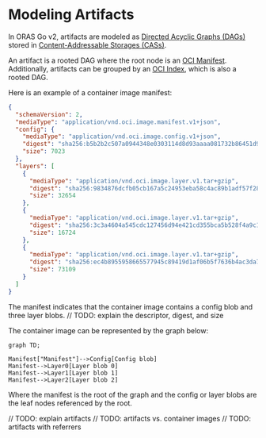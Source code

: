 # Modeling Artifacts

In ORAS Go v2, artifacts are modeled as [Directed Acyclic Graphs (DAGs)](https://en.wikipedia.org/wiki/Directed_acyclic_graph) stored in [Content-Addressable Storages (CASs)](https://en.wikipedia.org/wiki/Content-addressable_storage).

An artifact is a rooted DAG where the root node is an [OCI Manifest](https://github.com/opencontainers/image-spec/blob/v1.1.0/manifest.md). Additionally, artifacts can be grouped by an [OCI Index](https://github.com/opencontainers/image-spec/blob/v1.1.0/image-index.md), which is also a rooted DAG.

Here is an example of a container image manifest:

```json
{
  "schemaVersion": 2,
  "mediaType": "application/vnd.oci.image.manifest.v1+json",
  "config": {
    "mediaType": "application/vnd.oci.image.config.v1+json",
    "digest": "sha256:b5b2b2c507a0944348e0303114d8d93aaaa081732b86451d9bce1f432a537bc7",
    "size": 7023
  },
  "layers": [
    {
      "mediaType": "application/vnd.oci.image.layer.v1.tar+gzip",
      "digest": "sha256:9834876dcfb05cb167a5c24953eba58c4ac89b1adf57f28f2f9d09af107ee8f0",
      "size": 32654
    },
    {
      "mediaType": "application/vnd.oci.image.layer.v1.tar+gzip",
      "digest": "sha256:3c3a4604a545cdc127456d94e421cd355bca5b528f4a9c1905b15da2eb4a4c6b",
      "size": 16724
    },
    {
      "mediaType": "application/vnd.oci.image.layer.v1.tar+gzip",
      "digest": "sha256:ec4b8955958665577945c89419d1af06b5f7636b4ac3da7f12184802ad867736",
      "size": 73109
    }
  ]
}
```

The manifest indicates that the container image contains a config blob and three layer blobs.
// TODO: explain the descriptor, digest, and size

The container image can be represented by the graph below:

```mermaid
graph TD;

Manifest["Manifest"]-->Config[Config blob]
Manifest-->Layer0[Layer blob 0]
Manifest-->Layer1[Layer blob 1]
Manifest-->Layer2[Layer blob 2]

```

Where the manifest is the root of the graph and the config or layer blobs are the leaf nodes referenced by the root.

// TODO: explain artifacts
// TODO: artifacts vs. container images
// TODO: artifacts with referrers